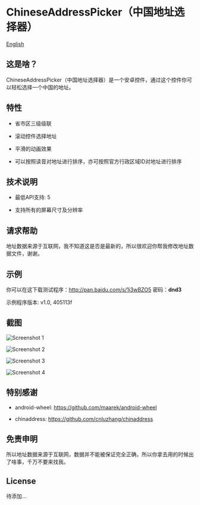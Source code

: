 # ChineseAddressPicker（中国地址选择器）

[English](./README-en.md)

## 这是啥？

ChineseAddressPicker（中国地址选择器）是一个安卓控件，通过这个控件你可以轻松选择一个中国的地址。

## 特性

* 省市区三级级联

* 滚动控件选择地址

* 平滑的动画效果

* 可以按照读音对地址进行排序，亦可按照官方行政区域ID对地址进行排序

## 技术说明

* 最低API支持: 5

* 支持所有的屏幕尺寸及分辨率

## 请求帮助

地址数据来源于互联网，我不知道这是否是最新的，所以很欢迎你帮我修改地址数据文件，谢谢。

## 示例

你可以在这下载测试程序：http://pan.baidu.com/s/1i3wBZO5 密码：**dnd3**

示例程序版本: v1.0, 405113f

## 截图

![Screenshot 1](https://raw.githubusercontent.com/celerysoft/README/master/ChineseAddressPicker/sc01.png "Screenshot 1")

![Screenshot 2](https://raw.githubusercontent.com/celerysoft/README/master/ChineseAddressPicker/sc02.png "Screenshot 2")

![Screenshot 3](https://raw.githubusercontent.com/celerysoft/README/master/ChineseAddressPicker/sc03.png "Screenshot 3")

![Screenshot 4](https://raw.githubusercontent.com/celerysoft/README/master/ChineseAddressPicker/sc04.png "Screenshot 4")

## 特别感谢

* android-wheel: https://github.com/maarek/android-wheel

* chinaddress: https://github.com/cnluzhang/chinaddress

## 免责申明

所以地址数据来源于互联网，数据并不能被保证完全正确，所以你拿去用的时候出了啥事，千万不要来找我。

## License

待添加...
